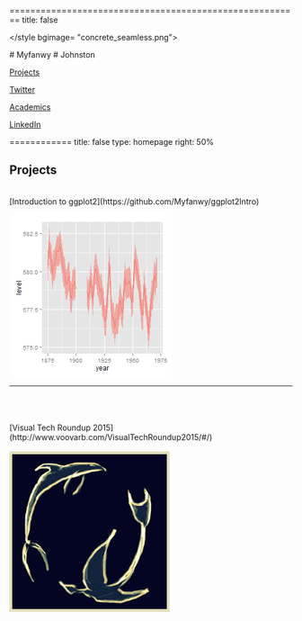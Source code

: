 <style type="text/css">
.section .reveal .state-background {
  background: url(concrete_seamless.png);
  background-image: url(concrete_seamless.png);
  background-size: 50%;
}
.section .reveal h1 {
color: #B40F20;
  font-family: 'Megrim', cursive;
	font-size: 1.50em;
	line-height: 10%;
}

.section .reveal p {
  color: #D67236;
	font-family: 'Raleway', Arial, sans-serif;
	text-align: right;
	font-size: 0.70em;
	font-weight: 400;
  
  /* links */
.section .reveal a:link {
  color: #D67236
  }

.section .reveal a:hover,
.section .reveal a:active,
.section .reveal a:visited {
    color: #D67236;
    text-decoration: none;
}

.section .reveal .controls div.navigate-left,
.reveal .controls div.navigate-left.enabled {
  border-right-color: #C7B19C;
}
.section .reveal .controls div.navigate-right,
.section .reveal .controls div.navigate-right.enabled {
  border-left-color: #C7B19C;
}

.section .reveal .controls div.navigate-up,
.reveal .controls div.navigate-up.enabled {
  border-bottom-color: #C7B19C;
}

.section .reveal .controls div.navigate-down,
.section .reveal .controls div.navigate-down.enabled {
  border-top-color: #C7B19C;
}

.section .reveal .controls div.navigate-left.enabled:hover {
  border-right-color: #D3DDDC;
}

.section .reveal .controls div.navigate-right.enabled:hover {
  border-left-color: #D3DDDC;
}

.section .reveal .controls div.navigate-up.enabled:hover {
  border-bottom-color: #D3DDDC;
}
.section .reveal .controls div.navigate-down.enabled:hover {
  border-top-color: #D3DDDC;
}
</style>

========================================================
title: false

</style bgimage= "concrete_seamless.png">
<link href='http://fonts.googleapis.com/css?family=Megrim' rel='stylesheet' type='text/css'>
<link href='http://fonts.googleapis.com/css?family=Raleway:300,400,700' rel='stylesheet' type='text/css'>
# Myfanwy 
# Johnston

[Projects](www.github.com/Myfanwy)

[Twitter](http://twitter.com/Voovarb)

[Academics](http://biotelemetry.ucdavis.edu/pages/bio_Johnston.asp)

[LinkedIn](www.linkedin.com/in/myfanwyjohnston/)







============
title: false
type: homepage
right: 50%
## Projects
<br>
[Introduction to ggplot2](https://github.com/Myfanwy/ggplot2Intro)


![plot of chunk unnamed-chunk-1](Figs/unnamed-chunk-1-1.png) 
***
<br>
<br>
<br>
[Visual Tech Roundup 2015](http://www.voovarb.com/VisualTechRoundup2015/#/)
<br>
<br>
<img src="1-abgg_conferencelogo-002.jpg" style="width:285px; height: 285px">

</style>
